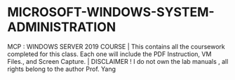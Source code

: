 # MICROSOFT-WINDOWS-SYSTEM-ADMINISTRATION
 MCP : WINDOWS SERVER 2019 COURSE  | This contains all the coursework  completed for this class.  Each one will include the PDF Instruction, VM Files., and Screen Capture.  |  DISCLAIMER ! I do not own the lab manuals , all rights belong to the author Prof. Yang
